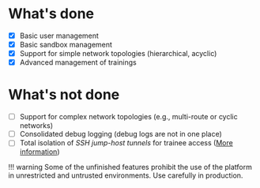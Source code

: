 # What's done 

* [x] Basic user management
* [x] Basic sandbox management
* [x] Support for simple network topologies (hierarchical, acyclic)
* [x] Advanced management of trainings

# What's not done

* [ ] Support for complex network topologies (e.g., multi-route or cyclic networks)
* [ ] Consolidated debug logging (debug logs are not in one place)
* [ ] Total isolation of *SSH jump-host tunnels* for trainee access ([More information](./user-guide-advanced/sandboxes/sandbox-ssh-access.md))

!!! warning
    Some of the unfinished features prohibit the use of the platform in unrestricted and untrusted environments. Use carefully in production.




